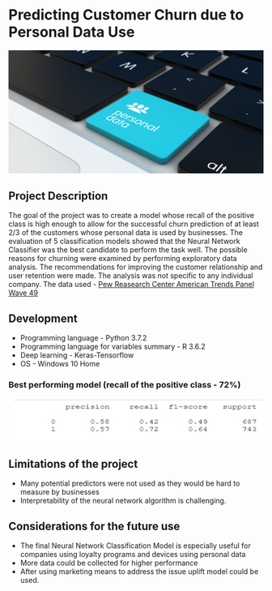 # Predicting Customer Churn due to Personal Data Use 

![personal data](https://github.com/natacasey/Customer_Churn_Prediction_with_Python/blob/main/_assets/personal_data.png)

## Project Description
The goal of the project was to create a model whose recall of the positive class is high enough to allow for the successful churn prediction of at least 2/3 of the customers whose personal data is used by businesses. 
The evaluation of 5 classification models showed that the Neural Network Classifier was the best candidate to perform the task well. The possible reasons for churning were examined by performing exploratory data analysis. The recommendations for improving the customer relationship and user retention were made. 
The analysis was not specific to any individual company. The data used - [Pew Reasearch Center American Trends Panel Wave 49](https://www.pewresearch.org/internet/dataset/american-trends-panel-wave-49/)

## Development

- Programming language - Python 3.7.2
- Programming language for variables summary - R 3.6.2
- Deep learning - Keras-Tensorflow
- OS  - Windows 10 Home

### Best performing model (recall of the positive class - 72%)

![positive recall](https://github.com/natacasey/Customer_Churn_Prediction_with_Python/blob/main/_assets/recall_positive_class.PNG)

## Limitations of the project

-	Many potential predictors were not used as they would be hard to measure by businesses 
-	Interpretability of the neural network algorithm is challenging. 


## Considerations for the future use

-	The final Neural Network Classification Model is especially useful for companies using loyalty programs and devices using personal data 
-	More data could be collected for higher performance
-	After using marketing means to address the issue uplift model could be used. 


